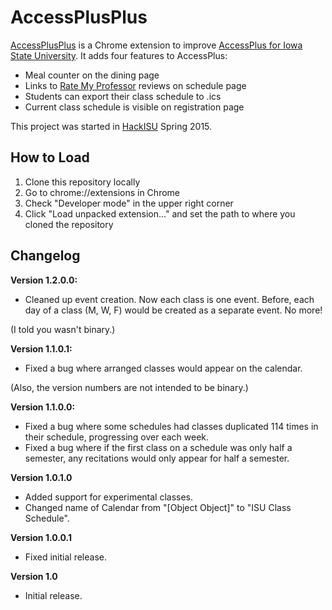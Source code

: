 # AccessPlusPlus
<a href="https://chrome.google.com/webstore/detail/access%20%20/cdchknkpbdccmalfabhdjjkckajhbdif">AccessPlusPlus</a> is a Chrome extension to improve <a href="https://accessplus.iastate.edu/frontdoor/login.jsp">AccessPlus for Iowa State University</a>. It adds four features to AccessPlus:

* Meal counter on the dining page
* Links to <a href="http://www.ratemyprofessors.com/">Rate My Professor</a> reviews on schedule page
* Students can export their class schedule to .ics
* Current class schedule is visible on registration page

This project was started in <a href="http://hackisu.com/">HackISU</a> Spring 2015.

## How to Load

1. Clone this repository locally
2. Go to chrome://extensions in Chrome
3. Check "Developer mode" in the upper right corner
4. Click "Load unpacked extension..." and set the path to where you cloned the repository

## Changelog

**Version 1.2.0.0:**
* Cleaned up event creation. Now each class is one event. Before, each day of a class (M, W, F) would be created as a separate event. No more!

(I told you wasn't binary.)

**Version 1.1.0.1:**
* Fixed a bug where arranged classes would appear on the calendar. 

(Also, the version numbers are not intended to be binary.)

**Version 1.1.0.0:**
* Fixed a bug where some schedules had classes duplicated 114 times in their schedule, progressing over each week.
* Fixed a bug where if the first class on a schedule was only half a semester, any recitations would only appear for half a semester.

**Version 1.0.1.0**
* Added support for experimental classes.
* Changed name of Calendar from "[Object Object]" to "ISU Class Schedule".

**Version 1.0.0.1**
* Fixed initial release.

**Version 1.0**
* Initial release.
